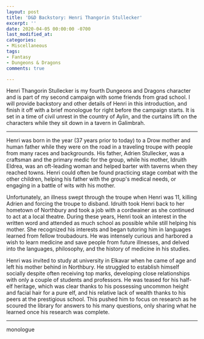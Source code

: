 ```yaml
---
layout: post
title: 'D&D Backstory: Henri Thangorin Stullecker'
excerpt: ''
date: 2020-04-05 00:00:00 -0700
last_modified_at: 
categories:
- Miscellaneous
tags:
- Fantasy
- Dungeons & Dragons
comments: true

---
```

Henri Thangorin Stullecker is my fourth Dungeons and Dragons character and is part of my second campaign with some friends from grad school. I will provide backstory and other details of Henri in this introduction, and finish it off with a brief monologue for right before the campaign starts. It is set in a time of civil unrest in the country of Aylin, and the curtains lift on the characters while they sit down in a tavern in Galimbrah.

***

Henri was born in the year (37 years prior to today) to a Drow mother and human father while they were on the road in a traveling troupe with people from many races and backgrounds. His father, Adrien Stullecker, was a craftsman and the primary medic for the group, while his mother, Idruith Eldrea, was an oft-leading woman and helped barter with taverns when they reached towns. Henri could often be found practicing stage combat with the other children, helping his father with the group's medical needs, or engaging in a battle of wits with his mother.

Unfortunately, an illness swept through the troupe when Henri was 11, killing Adrien and forcing the troupe to disband. Idruith took Henri back to her hometown of Northbury and took a job with a cordwainer as she continued to act at a local theatre. During these years, Henri took an interest in the written word and attended as much school as possible while still helping his mother. She recognized his interests and began tutoring him in languages learned from fellow troubadours. He was intensely curious and harbored a wish to learn medicine and save people from future illnesses, and delved into the languages, philosophy, and the history of medicine in his studies. 

Henri was invited to study at university in Elkavar when he came of age and left his mother behind in Northbury. He struggled to establish himself socially despite often receiving top marks, developing close relationships with only a couple of students and professors. He was teased for his half-elf heritage, which was clear thanks to his possessing uncommon height and facial hair for a pure elf, and his relative lack of wealth thanks to his peers at the prestigious school. This pushed him to focus on research as he scoured the library for answers to his many questions, only sharing what he learned once his research was complete. 

***

monologue